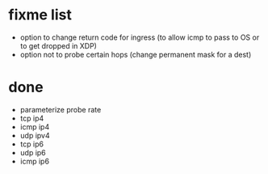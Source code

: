 # fixme list

 - option to change return code for ingress (to allow icmp to pass to OS or to get dropped in XDP)
 - option not to probe certain hops (change permanent mask for a dest)

# done
 - parameterize probe rate
 - tcp ip4
 - icmp ip4
 - udp ipv4 
 - tcp ip6
 - udp ip6
 - icmp ip6
